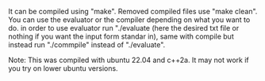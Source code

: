 It can be compiled using "make". Removed compiled files use "make clean".
You can use the evaluator or the compiler depending on what you want to do. in order to use evaluator run "./evaluate (here the desired txt file or nothing if you want the input form standar in), same with compile but instead run "./commpile" instead of "./evaluate".

Note: This was compiled with ubuntu 22.04 and c++2a. It may not work if you try on lower ubuntu versions.
